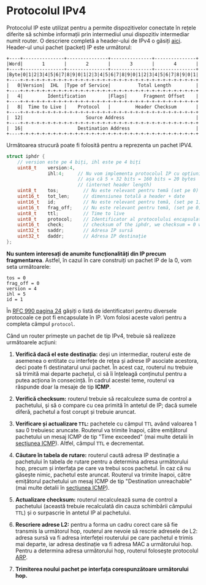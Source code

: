 # Protocolul IPv4

Protocolul IP este utilizat pentru a permite dispozitivelor conectate în rețele
diferite să schimbe informații prin intermediul unui dispozitiv intermediar
numit router.
O descriere completă a header-ului de IPv4 o găsiți
[aici](https://en.wikipedia.org/wiki/Internet_Protocol_version_4#Header).
Header-ul unui pachet (packet) IP este următorul:

```
+----+---------------+---------------+---------------+---------------+
|Word|       1       |       2       |       3       |       4       |
+----+---------------+---------------+---------------+---------------+
|Byte|0|1|2|3|4|5|6|7|8|9|0|1|2|3|4|5|6|7|8|9|0|1|2|3|4|5|6|7|8|9|0|1|
+----+-+-+-+-+-+-+-+-+-+-+-+-+-+-+-+-+-+-+-+-+-+-+-+-+-+-+-+-+-+-+-+-+
|   0|Version|  IHL  |Type of Service|          Total Length         |
+----+-+-+-+-+-+-+-+-+-+-+-+-+-+-+-+-+-+-+-+-+-+-+-+-+-+-+-+-+-+-+-+-+
|   4|         Identification        |Flags|      Fragment Offset    |
+----+-+-+-+-+-+-+-+-+-+-+-+-+-+-+-+-+-+-+-+-+-+-+-+-+-+-+-+-+-+-+-+-+
|   8|  Time to Live |    Protocol   |         Header Checksum       |
+----+-+-+-+-+-+-+-+-+-+-+-+-+-+-+-+-+-+-+-+-+-+-+-+-+-+-+-+-+-+-+-+-+
|  12|                       Source Address                          |
+----+-+-+-+-+-+-+-+-+-+-+-+-+-+-+-+-+-+-+-+-+-+-+-+-+-+-+-+-+-+-+-+-+
|  16|                    Destination Address                        |
+----+-+-+-+-+-+-+-+-+-+-+-+-+-+-+-+-+-+-+-+-+-+-+-+-+-+-+-+-+-+-+-+-+
```

Următoarea strucură poate fi folosită pentru a reprezenta un pachet IPV4.

```C
struct iphdr {
    // version este pe 4 biți, ihl este pe 4 biți
    uint8_t    version:4,
               ihl:4;     // Nu vom implementa protocolul IP cu opțiuni,
                          // așa că 5 × 32 bits = 160 bits = 20 bytes
                          // (internet header length)
    uint8_t    tos;         // Nu este relevant pentru temă (set pe 0)
    uint16_t   tot_len;     // dimensiunea totală a header + date
    uint16_t   id;          // Nu este relevant pentru temă, (set pe 1)
    uint16_t   frag_off;    // Nu este relevant pentru temă, (set pe 0)
    uint8_t    ttl;         // Time to live
    uint8_t    protocol;    // Identificator al protocolului encapsulat (e.g. ICMP)
    uint16_t   check;       // checksum of the iphdr, we checksum = 0 when computing
    uint32_t   saddr;       // Adresa IP sursă
    uint32_t   daddr;       // Adresa IP destinație
};
```

**Nu suntem interesați de anumite funcționalități din IP precum fragmentarea**.
Astfel, în cazul în care construiți un pachet IP de la 0,
vom seta următoarele:

```
tos = 0
frag_off = 0
version = 4
ihl = 5
id = 1
```

În [RFC 990 pagina 24](https://www.rfc-editor.org/rfc/rfc990) gășiți o listă de identificatori pentru diversele
protocoale ce pot fi encapsulate în IP. Vom folosi aceste valori pentru a completa câmpul `protocol`.

Când un router primește un pachet de tip IPv4, trebuie să realizeze
următoarele acțiuni:

1.  **Verifică dacă el este destinația:** deși un intermediar, routerul este
    de asemenea o entitate cu interfețe de rețea și adrese IP asociate acestora,
    deci poate fi destinatarul unui pachet. În acest caz, routerul nu trebuie să
    trimită mai departe pachetul, ci să îi înțeleagă conținutul pentru a putea
    acționa în consecință. În cadrul acestei teme, routerul va răspunde doar
    la mesaje de tip **ICMP**.

2.  **Verifică checksum:** routerul trebuie să recalculeze suma de
    control a pachetului, și să o compare cu cea primită în antetul de IP; dacă
    sumele diferă, pachetul a fost corupt și trebuie aruncat.

3.  **Verificare și actualizare `TTL`:** pachetele cu câmpul `TTL` având
    valoarea 1 sau 0 trebuiesc aruncate. Routerul va trimite înapoi,
    către emițătorul pachetului un mesaj ICMP de tip "Time exceeded"
    (mai multe detalii în [secțiunea ICMP](#subsect:icmp)). Altfel,
    câmpul `TTL` e decrementat.

4.  **Căutare în tabela de rutare:** routerul caută adresa IP destinație
    a pachetului în tabela de rutare pentru a determina adresa
    următorului hop, precum și interfața pe care va trebui scos
    pachetul. În caz că nu găsește nimic, pachetul este aruncat.
    Routerul va trimite înapoi, către emițătorul pachetului un mesaj
    ICMP de tip "Destination unreachable" (mai multe detalii în
    [secțiunea ICMP](#subsect:icmp)).

5.  **Actualizare checksum:** routerul recalculează suma de control a
    pachetului (această trebuie recalculată din cauza schimbării
    câmpului `TTL`) și o surpascrie în antetul IP al pachetului.

6.  **Rescriere adrese L2:** pentru a forma un cadru corect care să fie
    transmis la următorul hop, routerul are nevoie să rescrie adresele
    de L2: adresa sursă va fi adresa interfeței routerului pe care
    pachetul e trimis mai departe, iar adresa destinație va fi adresa
    MAC a următorului hop. Pentru a determina adresa următorului hop,
    routerul folosește protocolul [ARP](#subsect:arp).

7.  **Trimiterea noului pachet pe interfața corespunzătoare următorului hop.**

